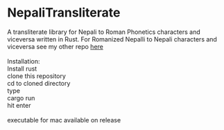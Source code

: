 # NepaliTransliterate
A transliterate library for Nepali to Roman Phonetics characters and viceversa written in Rust.
For Romanized Nepalli to Nepali characters and viceversa see my other repo <a href="https://github.com/busy-mac/nepali-transliterate">here</a>
<br>
<br>
Installation:<br>
Install rust <br>
clone this repository<br>
cd to cloned directory <br>
type<br>
cargo run <br>
hit enter<br>
<br>
executable for mac available on release 

